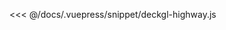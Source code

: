 <ClientOnly>
  <common-code-view name="deckgl-highway" :is-code-view="false"/>
</ClientOnly>

<<< @/docs/.vuepress/snippet/deckgl-highway.js
